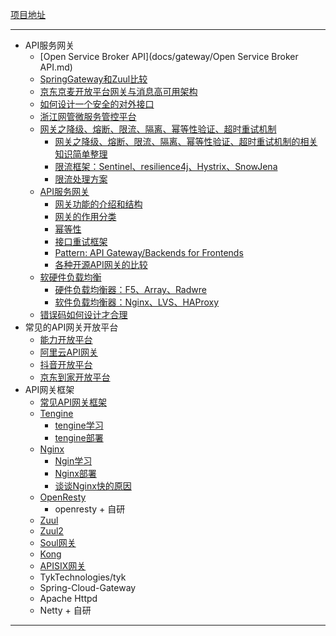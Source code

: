 [项目地址](https://github.com/youngzil/quickstart-gateway)


---------------------------------------------------------------------------------------------------------------------
- API服务网关
    - [Open Service Broker API](docs/gateway/Open Service Broker API.md)
    - [SpringGateway和Zuul比较](docs/gateway/SpringGateway和Zuul比较.md)
    - [京东京麦开放平台网关与消息高可用架构](docs/gateway/京东京麦开放平台网关与消息高可用架构.pdf)
    - [如何设计一个安全的对外接口](docs/gateway/如何设计一个安全的对外接口.md)
    - [浙江网管微服务管控平台](docs/gateway/浙江网管微服务管控平台.md)
    - [网关之降级、熔断、限流、隔离、幂等性验证、超时重试机制](docs/gateway/网关之降级、熔断、限流、隔离、幂等性验证、超时重试机制.md)
        - [网关之降级、熔断、限流、隔离、幂等性验证、超时重试机制的相关知识简单整理](docs/gateway/网关之降级、熔断、限流、隔离、幂等性验证、超时重试机制.md#网关之降级、熔断、限流、隔离、幂等性验证、超时重试机制的相关知识简单整理)
        - [限流框架：Sentinel、resilience4j、Hystrix、SnowJena](docs/gateway/网关之降级、熔断、限流、隔离、幂等性验证、超时重试机制.md#限流框架：Sentinel、resilience4j、Hystrix、SnowJena)
        - [限流处理方案](docs/gateway/网关之降级、熔断、限流、隔离、幂等性验证、超时重试机制.md#限流处理方案)
    - [API服务网关](docs/API服务网关.md)
        - [网关功能的介绍和结构](#网关功能的介绍和结构)  
        - [网关的作用分类](#网关的作用分类)  
        - [幂等性](#幂等性)
        - [接口重试框架](#接口重试框架)
        - [Pattern: API Gateway/Backends for Frontends](#Pattern:-API-Gateway/Backends-for-Frontends)
        - [各种开源API网关的比较](#各种开源API网关的比较)
    - [软硬件负载均衡](docs/gateway/软件、硬件负载均衡.md)
        - [硬件负载均衡器：F5、Array、Radwre](#硬件负载均衡器：F5、Array、Radwre)
        - [软件负载均衡器：Nginx、LVS、HAProxy](#软件负载均衡器：Nginx、LVS、HAProxy)
    - [错误码如何设计才合理](docs/gateway/错误码如何设计才合理.md)
- 常见的API网关开放平台
    - [能力开放平台](docs/OpenPlatform/能力开放平台.md)
    - [阿里云API网关](docs/gateway/阿里云API网关.md)
    - [抖音开放平台](docs/OpenPlatform/抖音开放平台)
    - [京东到家开放平台](docs/OpenPlatform/京东到家开放平台)
- API网关框架
    - [常见API网关框架](docs/gateway/常见API网关框架.md)
    - [Tengine](docs/tengine)
        - [tengine学习](docs/tengine/tengine学习.md)
        - [tengine部署](docs/tengine/tengine部署.md)
    - [Nginx](docs/nginx)
        - [Ngin学习](docs/nginx/Ngin学习.md)
        - [Nginx部署](docs/nginx/Nginx部署.md)
        - [谈谈Nginx快的原因](docs/nginx/谈谈Nginx快的原因.md)
    - [OpenResty](docs/gateway/OpenResty.md)
        - openresty + 自研
    - [Zuul](docs/gateway/Zuul.md)
    - [Zuul2](docs/gateway/Zuul2.md)
    - [Soul网关](docs/gateway/Soul网关.md)
    - [Kong](quickstart-kong/README.md)
    - [APISIX网关](docs/gateway/APISIX.md)
    - TykTechnologies/tyk
    - Spring-Cloud-Gateway
    - Apache Httpd
    - Netty + 自研


---------------------------------------------------------------------------------------------------------------------

